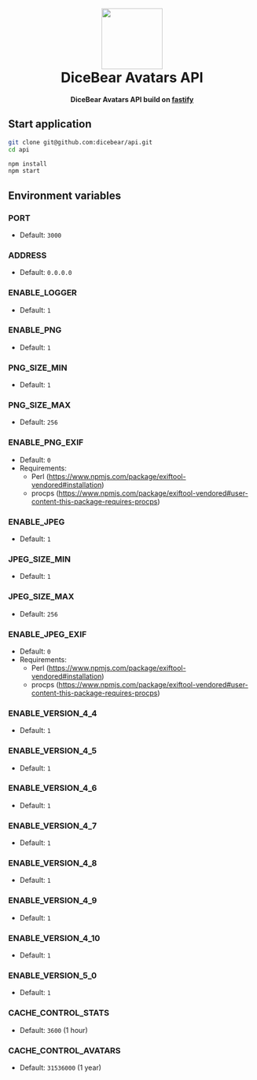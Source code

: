 <h1 align="center"><img src="https://avatars.dicebear.com/api/male/seed.svg?mood=happy" width="124" /> <br />DiceBear Avatars API</h1>
<p align="center"><strong>DiceBear Avatars API build on <a href="https://fastify.io/" target="_blank">fastify</a></strong></p>

## Start application

```bash
git clone git@github.com:dicebear/api.git
cd api

npm install
npm start
```

## Environment variables

### PORT

- Default: `3000`

### ADDRESS

- Default: `0.0.0.0`

### ENABLE_LOGGER

- Default: `1`

### ENABLE_PNG

- Default: `1`

### PNG_SIZE_MIN

- Default: `1`

### PNG_SIZE_MAX

- Default: `256`

### ENABLE_PNG_EXIF

- Default: `0`
- Requirements:
  - Perl (https://www.npmjs.com/package/exiftool-vendored#installation)
  - procps (https://www.npmjs.com/package/exiftool-vendored#user-content-this-package-requires-procps)

### ENABLE_JPEG

- Default: `1`

### JPEG_SIZE_MIN

- Default: `1`

### JPEG_SIZE_MAX

- Default: `256`

### ENABLE_JPEG_EXIF

- Default: `0`
- Requirements:
  - Perl (https://www.npmjs.com/package/exiftool-vendored#installation)
  - procps (https://www.npmjs.com/package/exiftool-vendored#user-content-this-package-requires-procps)

### ENABLE_VERSION_4_4

- Default: `1`

### ENABLE_VERSION_4_5

- Default: `1`

### ENABLE_VERSION_4_6

- Default: `1`

### ENABLE_VERSION_4_7

- Default: `1`

### ENABLE_VERSION_4_8

- Default: `1`

### ENABLE_VERSION_4_9

- Default: `1`

### ENABLE_VERSION_4_10

- Default: `1`

### ENABLE_VERSION_5_0

- Default: `1`

### CACHE_CONTROL_STATS

- Default: `3600` (1 hour)

### CACHE_CONTROL_AVATARS

- Default: `31536000` (1 year)

